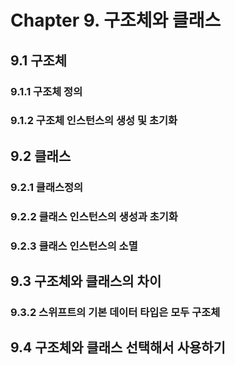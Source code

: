 <h1>Chapter 9. 구조체와 클래스</h1>

<h2>9.1 구조체</h2>

<h3>9.1.1 구조체 정의</h3>

<h3>9.1.2 구조체 인스턴스의 생성 및 초기화</h3>

<h2>9.2 클래스</h2>

<h3>9.2.1 클래스정의</h2>

<h3>9.2.2 클래스 인스턴스의 생성과 초기화</h3>

<h3>9.2.3 클래스 인스턴스의 소멸</h3>

<h2>9.3 구조체와 클래스의 차이</h3>

<h3>9.3.2 스위프트의 기본 데이터 타입은 모두 구조체</h3>

<h2>9.4 구조체와 클래스 선택해서 사용하기</h2>
